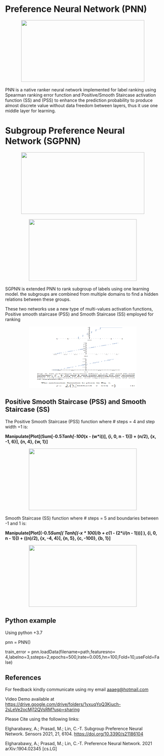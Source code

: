 # Preference Neural Network (PNN)

<p align="center">
<img src="/Images/PNN.png" width="400" height="200">
</p>

PNN is a native ranker neural network implemented for label ranking using Spearman ranking error function and Positive/Smooth Staircase activation function (SS) and (PSS) to enhance the prediction probability to produce almost discrete value without data freedom between layers, thus it use one middle layer for learning.

# Subgroup Preference Neural Network (SGPNN)

<p align="center">
<img src="/Images/MAFN.png" width="400" height="200">
</p>


<p align="center">
<img src="/Images/SGPNN.png" width="350" height="200">
</p>

SGPNN is extended PNN to rank subgroup of labels using one learning model. the subgroups are combined from multiple domains to find a hidden relations between these groups.

These two networks use a new type of multi-values activation functions, Positive smooth staircase (PSS) and Smooth Staircase (SS) employed for ranking

<p align="center">
<img src="/Images/SS.png" width="350" height="200">
</p>


## Positive Smooth Staircase (PSS) and Smooth Staircase (SS)


The Positive Smooth Staircase (PSS) function where # steps = 4 and step width =1  is:

**Manipulate[Plot[(Sum[-0.5*Tanh[-100*(x - (w*i))], {i, 0, n - 1}]) + (n/2), {x, -1, 6}], {n, 4}, {w, 1}]**

<p align="center">
<img src="/Images/PSS_wm.png" width="350" height="200">
</p>

Smooth Staircase (SS) function where # steps = 5 and boundaries between -1 and 1  is:

**Manipulate[Plot[(-0.5*Sum[( Tanh[(-x * 100)/b + c*(1 - (2*i/(n - 1)))] ), {i, 0,  n - 1}]) + ((n)/2), {x, -4, 4}], {n, 5}, {c, -100}, {b, 1}]**

<p align="center">
<img src="/Images/SS_wm.png" width="350" height="200">
</p>

## Python example

Using python +3.7

pnn = PNN()

train_error = pnn.loadData(filename=path,featuresno= 4,labelno=3,ssteps=2,epochs=500,lrate=0.005,hn=100,Fold=10,useFold=False)


## References
For feedback kindly communicate using my email aaaeg@hotmail.com

Video Demo available at  https://drive.google.com/drive/folders/1yxuqYoQ3Kiuch-2sLeVe2ocMj12QVsRM?usp=sharing

Please Cite using the following links:

Elgharabawy, A.; Prasad, M.; Lin, C.-T. Subgroup Preference Neural Network. Sensors 2021, 21, 6104. https://doi.org/10.3390/s21186104

Elgharabawy, A.; Prasad, M.; Lin, C.-T. Preference Neural Network. 2021 arXiv:1904.02345 [cs.LG]
